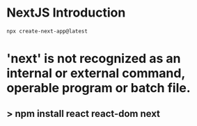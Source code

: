 # NextJS Introduction

```shell
npx create-next-app@latest
```

# 'next' is not recognized as an internal or external command, operable program or batch file.
## > npm install react react-dom next
